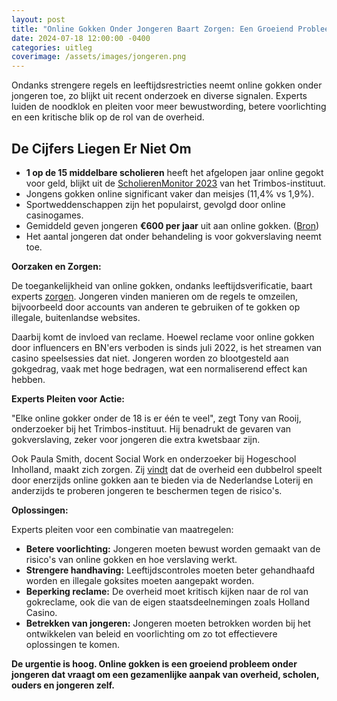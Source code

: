 ```yaml
---
layout: post
title: "Online Gokken Onder Jongeren Baart Zorgen: Een Groeiend Probleem Ondanks Maatregelen"
date: 2024-07-18 12:00:00 -0400
categories: uitleg
coverimage: /assets/images/jongeren.png
---
```


Ondanks strengere regels en leeftijdsrestricties neemt online gokken onder jongeren toe, zo blijkt uit recent onderzoek en diverse signalen. Experts luiden de noodklok en pleiten voor meer bewustwording, betere voorlichting en een kritische blik op de rol van de overheid.

## De Cijfers Liegen Er Niet Om

* **1 op de 15 middelbare scholieren** heeft het afgelopen jaar online gegokt voor geld, blijkt uit de [ScholierenMonitor 2023](https://www.trimbos.nl/actueel/nieuws/opvallend-veel-scholieren-vapen-en-gokken-online-voor-geld/) van het Trimbos-instituut.
* Jongens gokken online significant vaker dan meisjes (11,4% vs 1,9%). 
* Sportweddenschappen zijn het populairst, gevolgd door online casinogames. 
* Gemiddeld geven jongeren **€600 per jaar** uit aan online gokken. ([Bron](https://www.trouw.nl/opinie/opinie-gokken-brengt-jongeren-in-de-problemen-met-dank-aan-de-overheid~b45e98b1/))
* Het aantal jongeren dat onder behandeling is voor gokverslaving neemt toe. 

**Oorzaken en Zorgen:**

De toegankelijkheid van online gokken, ondanks leeftijdsverificatie, baart experts [zorgen](https://www.rtvutrecht.nl/nieuws/3760430/online-gokken-steeds-populairder-onder-jongeren-experts-maken-zich-zorgen). Jongeren vinden manieren om de regels te omzeilen, bijvoorbeeld door accounts van anderen te gebruiken of te gokken op illegale, buitenlandse websites. 

Daarbij komt de invloed van reclame. Hoewel reclame voor online gokken door influencers en BN'ers verboden is sinds juli 2022, is het streamen van casino speelsessies dat niet. Jongeren worden zo blootgesteld aan gokgedrag, vaak met hoge bedragen, wat een normaliserend effect kan hebben.

**Experts Pleiten voor Actie:**

"Elke online gokker onder de 18 is er één te veel", zegt Tony van Rooij, onderzoeker bij het Trimbos-instituut. Hij benadrukt de gevaren van gokverslaving, zeker voor jongeren die extra kwetsbaar zijn.

Ook Paula Smith, docent Social Work en onderzoeker bij Hogeschool Inholland, maakt zich zorgen. Zij [vindt](https://www.trouw.nl/opinie/opinie-gokken-brengt-jongeren-in-de-problemen-met-dank-aan-de-overheid~b45e98b1/) dat de overheid een dubbelrol speelt door enerzijds online gokken aan te bieden via de Nederlandse Loterij en anderzijds te proberen jongeren te beschermen tegen de risico's. 

**Oplossingen:**

Experts pleiten voor een combinatie van maatregelen:

* **Betere voorlichting:** Jongeren moeten bewust worden gemaakt van de risico's van online gokken en hoe verslaving werkt.
* **Strengere handhaving:**  Leeftijdscontroles moeten beter gehandhaafd worden en illegale goksites moeten aangepakt worden.
* **Beperking reclame:**  De overheid moet kritisch kijken naar de rol van gokreclame, ook die van de eigen staatsdeelnemingen zoals Holland Casino.
* **Betrekken van jongeren:**  Jongeren moeten betrokken worden bij het ontwikkelen van beleid en voorlichting om zo tot effectievere oplossingen te komen.

**De urgentie is hoog. Online gokken is een groeiend probleem onder jongeren dat vraagt om een gezamenlijke aanpak van overheid, scholen, ouders en jongeren zelf.**